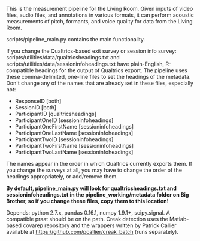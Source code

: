 This is the measurement pipeline for the Living Room. Given inputs of video files, 
audio files, and annotations in various formats, it can perform acoustic measurements
of pitch, formants, and voice quality for data from the Living Room.

scripts/pipeline_main.py contains the main functionality.

If you change the Qualtrics-based exit survey or session info survey:
scripts/utilities/data/qualtricsheadings.txt and
scripts/utilities/data/sessioninfoheadings.txt
have plain-English, R-compatible headings for the output of Qualtrics export. The 
pipeline uses these comma-delimited, one-line files to set the headings of the metadata.
Don't change any of the names that are already set in these files, especially not:
- ResponseID [both]
- SessionID [both]
- ParticipantID [qualtricsheadings]
- ParticipantOneID [sessioninfoheadings]
- ParticipantOneFirstName [sessioninfoheadings]
- ParticipantOneLastName [sessioninfoheadings]
- ParticipantTwoID [sessioninfoheadings]
- ParticipantTwoFirstName [sessioninfoheadings]
- ParticipantTwoLastName [sessioninfoheadings]

The names appear in the order in which Qualtrics currently exports them. If you change 
the surveys at all, you may have to change the order of the headings appropriately, or 
add/remove them. 

**By default, pipeline_main.py will look for qualtricsheadings.txt and sessioninfoheadings.txt**
**in the pipeline_working/metadata folder on Big Brother, so if you change these files, copy**
**them to this location!**

Depends: python 2.7.x, pandas 0.16.1, numpy 1.9.1+, scipy.signal. A compatible praat 
should be on the path. Creak detection uses the Matlab-based covarep 
repository and the wrappers written by Patrick Callier available at 
https://github.com/pcallier/creak_batch (runs separately). 
